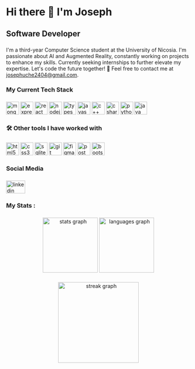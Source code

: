 <h1> Hi there 👋 I'm Joseph</h1>

###

<h2 align="left">Software Developer</h2>

###

<!--<div align="center">
  <img src="https://visitor-badge.laobi.icu/badge?page_id=josephuche1.josephuche1&"  />
</div>-->

###

<p align="left">
I'm a third-year Computer Science student at the University of Nicosia. I'm passionate about AI and Augmented Reality, constantly working on projects to enhance my skills. Currently seeking internships to further elevate my expertise. Let's code the future together! 🚀 Feel free to contact me at <a href="mailto:josephuche2404@gmail.com">josephuche2404@gmail.com</a>. </p>

###

<h3 align="left">My Current Tech Stack</h3>

###
 <div align="left">
   <a href="https://www.mongodb.com/"><img src="https://cdn.jsdelivr.net/gh/devicons/devicon/icons/mongodb/mongodb-plain-wordmark.svg" height="35" alt="mongodb logo"  /></a>
   <a href="https://expressjs.com/"><img src="https://raw.githubusercontent.com/danielcranney/readme-generator/main/public/icons/skills/express-colored-dark.svg" height="35" alt="expressjs logo"  /></a>
   <a href="https://react.dev/"><img src="https://cdn.jsdelivr.net/gh/devicons/devicon/icons/react/react-original.svg" height="35" alt="react logo"  /></a>
   <a href="https://nodejs.org/api/"><img src="https://cdn.jsdelivr.net/gh/devicons/devicon/icons/nodejs/nodejs-original.svg" height="35" alt="nodejs logo"  /></a>
   <a href="https://www.typescriptlang.org/">  <img src="https://cdn.jsdelivr.net/gh/devicons/devicon/icons/typescript/typescript-original.svg" height="35" alt="typescript logo"  /></a>
   <a href="https://developer.mozilla.org/en-US/docs/Web/JavaScript"><img src="https://cdn.jsdelivr.net/gh/devicons/devicon/icons/javascript/javascript-plain.svg" height="35" alt="javascript logo"  /></a>
   <a href="https://isocpp.org/get-started"><img src="https://cdn.jsdelivr.net/gh/devicons/devicon/icons/cplusplus/cplusplus-plain.svg" height="35" alt="c++ logo"  /></a>
   <a href="https://learn.microsoft.com/en-us/dotnet/csharp/"><img src="https://cdn.jsdelivr.net/gh/devicons/devicon/icons/csharp/csharp-plain.svg" height="35" alt="csharp logo"  /></a>
   <a href="https://www.python.org/downloads/"><img src="https://cdn.jsdelivr.net/gh/devicons/devicon/icons/python/python-original.svg" height="35" alt="python logo"  /></a>
   <a href="https://docs.oracle.com/javase/8/docs/api/"> <img src="https://cdn.jsdelivr.net/gh/devicons/devicon/icons/java/java-original.svg" height="35" alt="java logo"  /></a>
 </div>

###

<h3 align="left">🛠 Other tools I have worked with</h3>

###

<div align="left">
  <a href="https://developer.mozilla.org/en-US/docs/Web/HTML"><img src="https://cdn.jsdelivr.net/gh/devicons/devicon/icons/html5/html5-plain-wordmark.svg" height="35" alt="html5 logo"  /></a>
  <a href="https://www.css3.com/"><img src="https://cdn.jsdelivr.net/gh/devicons/devicon/icons/css3/css3-plain-wordmark.svg" height="35" alt="css3 logo"  /></a>
  <a href="https://www.sqlite.org/docs.html"><img src="https://cdn.jsdelivr.net/gh/devicons/devicon/icons/sqlite/sqlite-original.svg" height="35" alt="sqlite logo"  /></a>
  <a href="https://git-scm.com/"><img src="https://cdn.jsdelivr.net/gh/devicons/devicon/icons/git/git-original.svg" height="35" alt="git logo"  /></a>
  <a href="https://www.figma.com/"><img src="https://cdn.jsdelivr.net/gh/devicons/devicon/icons/figma/figma-original.svg" height="35" alt="figma logo"  /></a>
  <a href="https://postman.com/"><img src="https://www.svgrepo.com/show/354202/postman-icon.svg" alt="postman logo" height="35"></a>
  <a href="https://getbootstrap.com/"><img src="https://cdn.jsdelivr.net/gh/devicons/devicon/icons/bootstrap/bootstrap-original.svg" height="35" alt="bootstrap logo"  /></a>
</div>

###

<h3 align="left">Social Media</h3>

###

<div align="left">
  <a href="https://www.linkedin.com/in/joseph-uche/" target="_blank">
    <img src="https://raw.githubusercontent.com/maurodesouza/profile-readme-generator/master/src/assets/icons/social/linkedin/default.svg" width="52" height="35" alt="linkedin logo"  />
  </a>
</div>

###

<h3 align="left">My Stats :</h3>

###

<div align="center">
  <img src="https://github-readme-stats.vercel.app/api?username=josephuche1&hide_title=false&hide_rank=false&show_icons=true&include_all_commits=true&count_private=true&disable_animations=false&theme=gotham&locale=en&hide_border=false&order=1&custom_title=Stats" height="150" alt="stats graph"  />
  <img src="https://github-readme-stats.vercel.app/api/top-langs?username=josephuche1&locale=en&hide_title=false&layout=compact&card_width=320&langs_count=6&theme=gotham&hide_border=false&order=2&custom_title=Languages" height="150" alt="languages graph"  />
</div>

###

<div align="center">
  <img src="https://streak-stats.demolab.com?user=josephuche1&locale=en&mode=daily&theme=gotham&hide_border=false&border_radius=5&order=3" height="220" alt="streak graph"  />
</div>

###


